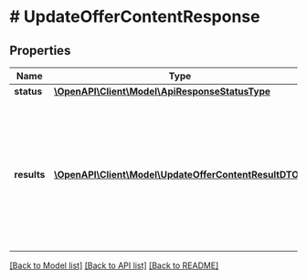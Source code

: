 # # UpdateOfferContentResponse

## Properties

Name | Type | Description | Notes
------------ | ------------- | ------------- | -------------
**status** | [**\OpenAPI\Client\Model\ApiResponseStatusType**](ApiResponseStatusType.md) |  | [optional]
**results** | [**\OpenAPI\Client\Model\UpdateOfferContentResultDTO[]**](UpdateOfferContentResultDTO.md) | Ошибки и предупреждения, возникшие при обработке переданных значений. Каждый элемент списка соответствует одному товару.  Поле не передается, если все в порядке. | [optional]

[[Back to Model list]](../../README.md#models) [[Back to API list]](../../README.md#endpoints) [[Back to README]](../../README.md)
